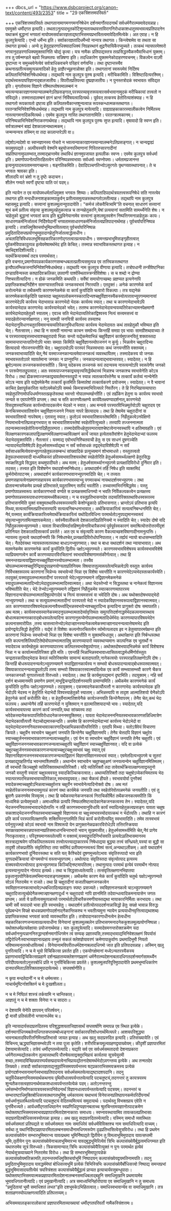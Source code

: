 +++
dbcs_url = "https://www.dsbcproject.org/canon-text/content/493/2353"
title = "29 एकत्रिंशत्तमपरिवर्तः"

+++
एकत्रिंशत्तमपरिवर्तः
तथागतानामागमनगमननिषेधेन दर्शनमार्गोत्पादनार्थं सर्वधर्मनैरात्म्यमावेदयन्नाह। एवमुक्ते धर्मोद्गत इत्यादि। तथताऽनुत्पादभूतकोटिशून्यतायथावत्ताविरागनिरोधाकाशधातुस्वभावत्वप्रतिपादनेन यथाक्रमं बुद्धानां भगवतां मायोपमसर्वाकारज्ञताद्यष्टाभिसमयप्रभावितत्वमावेदितमित्येके। अत एवाह। न हि कुलपुत्रेत्यादि। एभ्यो धर्मेभ्य इति। सर्वाकारज्ञतादिधर्मेभ्यो नान्यत्र तथागतः। किन्त्वेषामेव या तथता सा तथागत इत्यर्थः। अन्ये तु हेतूदाहरणाधिक्यादाधिक्यं निग्रहस्थानं क्षुद्रनैयायिकैरप्युच्यते। तत्कथं न्यायपरमेश्वरो भगवानुदाहरणाधिक्यमुक्तवानिति चोद्यं कृत्वा। यत्र नामैकः प्रतिपाद्यस्तत्र तत्प्रसिद्धस्यैकस्यैवाभिधानं युक्तम्। तत्र तु पर्षन्मण्डले बहवो भिन्नमतयः सन्निषणा इति। तदधिकारेण युक्तमनेकोदाहरणवचनम्। विकल्पेन वाऽमी दृष्टान्ता न समुच्चयेनेत्येवं सर्वत्राधिकवचने परिहारं वर्णयन्ति। तथा दृष्टान्तस्यैव कथनात्प्रतीत्यसमुत्पन्नत्वादिको हेतुः प्राज्ञैरभ्यूहनान्नोक्त इति। तथागतानां स्वरूपमेवं निर्दिश्य कल्पिताभिनिवेशनिषेधार्थमाह। तद्यथापि नाम कुलपुत्र पुरुष इत्यादि। मरीचिकामिति। विशिष्टादित्यरश्मिम्। पदार्थस्वरूपापरिज्ञानाद्बालजातीयः। विपरीतप्रतिपत्त्या दुष्प्रज्ञजातीयः। न पुनस्तत्रोदकं स्वभावतः संविद्यत इति। मृगतोयस्य विज्ञाने रश्मितप्तोषरमालम्बनं न भवत्यन्याकारज्ञानस्यान्यालम्बनेऽतिप्रसङ्गात्,परस्परव्यावृत्तरूपत्वात्सर्वभावानामुदकं मरीचिकायां तत्त्वतो न संविद्यते। तस्मात्तदालम्बनं ज्ञानं भ्रान्तं निर्विषयत्वादित्यर्थः। पूर्ववत् तत्कस्य हेतोरित्याशंक्याह। न हि तथागतो रूपकायतो द्रष्टव्य इति कल्पितस्यैकान्तशून्यत्वान्न रूपस्कन्धात्मकस्तथागतः। परतन्त्राभिनिवेशनिषेधार्थमाह। तद्यथापि नाम कुलपुत्र मायेत्यादि। ग्राह्यग्राहकाकारस्यालीकत्वेन निर्मितस्य नास्त्यागमनादिकमित्यर्थः। एवमेव कुलपुत्र नास्ति तथागतानामिति। परतन्त्रात्मकानम्। परिनिष्पन्नाभिनिवेशनिराकरणार्थमाह। तद्यथापि नाम कुलपुत्र पुरुषः सुप्त इत्यादि। मृषावादो हि स्वप्न इति।  
सर्वत्रालम्बनं बाह्यं देशकालान्यथात्मकम्।  
जन्मन्यन्यत्र तस्मिन् वा तदा कालान्तरेऽपि वा॥

तद्देशोऽन्यदेशो वा स्वप्नज्ञानस्य गोचरो न भवत्यन्याकारज्ञानस्यान्यालम्बनेऽतिप्रसङ्गात्। न चान्यद्वाह्यं रूपमुपपद्यते। अल्पीयस्यपि वेश्मनि बहुयोजनपरिमाणानां गिरितरुसारगादीनां सप्रतिघानामुपलम्भात्,तस्माद्भ्रान्तमेव तथाविधं ज्ञानमुपजायत इत्यलीकः स्वप्नः। एवमेव कुलपुत्र सर्वधर्मा इति। प्रमाणोपपनोत्पत्तिरहितत्वेन परिनिष्पन्नस्वभावाः सर्वधर्माः स्वप्नोपमाः। धर्मतामप्रजानन्त इत्यनुत्पादरूपतामनवगच्छन्तः। षङ्गतिकमिति। देवादिपञ्चगतिभ्योऽसुरगतेः पृथग्व्यवस्थापनात्। ते च भगवतः श्रावका इति।  
शीलादपि वरं भ्रंशो न तु दृष्टेः कदाचन।  
शीलेन गम्यते स्वर्गो दृष्ट्या याति परं पदम्॥

इति न्यायेन त एव मायोपमधर्मताधिमुक्ता भगवतः शिष्याः। कल्पितादिपदार्थत्रयतत्त्वरूपनिषेधे सति नास्त्येव तथागत इति मन्दधीजनाशङ्कामपाकुर्वन् प्रतीत्यसमुत्पन्नस्तथागतोऽस्तीत्याह। तद्यथापि नाम कुलपुत्र महासमुद्र इत्यादि। सत्त्वानां कुशलमूलान्युपादायेति। "कर्मजं लोकवैचित्र्यमि"ति वचनात् साधारणं सत्त्वानां शुभं कर्म प्रतीत्य संवृत्या कुशलमूलहेतुकत्वान्न च तान्यहेतुकानि,येषां प्रत्ययानां सतामिति सामर्थ्येनेति शेषः। न चाहेतुको बुद्धानां भगवतां काय इति बुद्धविनेयानामेव सत्त्वानां कुशलमूलवशेन निष्पत्तिगमनान्नाहेतुकः कायः। साधारणकर्मनिर्जातत्वं निर्दिश्येदानीं भगवतामसाधारणकर्मनिर्जातत्वप्रतिपादनार्थमाह। पूर्वचर्यापरिनिष्पन्न इत्यादि। तत्राधिमुक्तिचर्याभूमिप्रभावितत्वात् पूर्वचर्यापरिनिष्पन्नः प्रमुदितादिसप्तप्रयोगभूम्युपादानहेतुनिर्जातत्वाद्धेत्वधीनः। अचलादित्रिविधफलभूमिसहकारिकारणोद्गतत्वात्प्रत्ययाधीनः। समन्तप्रभाभूमिसङ्गृहीतत्वात् पूर्वकर्मविपाकादुत्पन्न इत्येवमेषामर्थभेद इति केचित्। तस्मान्न स्वाभाविकस्तथागत इत्याह। न क्वचिद्दशदिशीत्यादि।  
यदर्थक्रियासमर्थं तदत्र परमार्थसत्।  
इति वचनात्,प्रमाणोपपन्नकार्यकारणसम्बन्धबलात्प्रतीत्यसमुत्पन्न एव तात्त्विकस्तथागत इत्यौपलम्भिकजनाभिनिवेशनिषेधार्थमाह। तद्यथापि नाम कुलपुत्र वीणाया इत्यादि। तत्रोपधानी तन्त्रीवेष्टनिका दण्डाग्रविन्यस्ता काष्ठादिवक्रलिका,उपवाणी पार्श्वस्थितास्त्रन्त्रीविशेषाः। स च शब्दो न द्रोण्या निश्चरतीत्यादिना। न ह्येकं जनकमिति कथयति। सर्वेषां समायोगाच्छब्दः प्रज्ञप्यत इत्यनेनापि प्राज्ञप्तिकशब्दनिर्देशेन सामग्यास्तात्त्विकं जनकस्वभावं निरस्यति। एतदुक्तं। अनेकं कारणमेकं कार्यं करोत्यनेकं वा तथैकमपि कारणमनेकमेकं वा कार्यं कुर्यादिति चत्वारो विकल्पाः। तत्र यद्यनेकं कारणमेककार्यकृदिति पक्षस्तदा चक्षूरूपालोकमनस्कारादिभ्यश्चक्षुर्विज्ञानस्यैकस्योत्पत्तावभ्युपगम्यमानायां कारणभेदेऽपि कार्यस्य भेदाभावान्न कारणभेदो भेदकः कार्यस्य स्यात्। तथा च कारणाभेदाभावेऽपि कार्यस्याभेदान्न कारणाभेदः कार्यस्याभेदको भवेत्। ततश्च कारणभेदाभेदावन्वयव्यतिरेकाभ्यामनपेक्षमाणौ कार्यभेदाभेदावहेतुकौ स्याताम्। एवञ्च सति भेदाभेदाव्यतिरेकाद्विश्वस्य नित्यं सत्त्वमसत्त्वं वा स्यादहेतोरन्यानपेक्षणात्। ननु सामग्री जनयित्री कार्यस्य तस्याश्च भेदाभेदानुविधानचतुराविमावन्वयव्यतिरेकानुविधायितया कार्यस्य भेदाभेदावतः कथं तावहेतुकौ भविष्यत इति चेत्। नैतत्सारम्। तथा हि न सामग्री नामान्या काचन समग्रेभ्यः किन्तर्हि समग्रा एव भावाः सामग्रीशब्दवाच्याः ते च परस्परव्यावृत्तस्वभावाश्चक्षुरादयो भिन्नाः सन्तो यद्येकमेवाभिन्नं चक्षुर्विज्ञानं कार्यमुपजनयितुं शक्तास्तदा सामग्र्यन्तरान्तःपातिनोऽपि भावाः समग्राः किमिति चक्षुर्विज्ञानस्योपजननं न कुर्युः। भिन्नत्वेन चक्षुरादिभ्यः क्षित्यादयो नोपजनयन्तीति चेत्। चक्षुरादयोऽपि परस्परं भिन्नस्वभावाः कथं जनयन्तीति वक्तव्यम्। जनकस्वाभाव्यादिति चेत्,नैवं यस्माज्जनकान्यत्वमेवाजनकत्वं व्यवस्थापितम्। तस्मादेकस्य यो जनकः स्वभावस्ततोऽपरे व्यावर्तमाना जनकाः न प्राप्नुवन्ति। जनकादन्यत्वाद्भावान्तरवत्। स्यादेतत्। न हि ब्रूमोऽन्यस्य तज्जनकरूपंनास्तीति। किन्तु यदेकस्य तज्जनकं रूपं तदन्यस्य नास्त्यन्योऽपि स्वरूपेणैव जनको न पररूपेणातद्रूपत्वात्। अतः स्वरूपाज्जनकाद्व्यावृत्त्यसिद्धेर्यथास्वं भिन्नाश्च जनकाश्च स्वभावेनेति कोऽत्र विरोधः। तथा ह्येकस्माज्जनकाद्व्यावर्तमानस्तद्रूपो न स्यान्न त्वतत्कार्यस्तेनैव च तत्कार्यं कर्तव्यं नान्येनेति कोऽत्र न्याय इति यद्येवमेकेनैव तत्कार्यं कृतमिति किमपरेषां तत्कार्यकरणे प्रयोजनम्। स्यादेतत्। न वै भावानां काचित् प्रेक्षापूर्वकारिता यतोऽयमेकोऽपि समर्थः किमत्रास्माभिरित्यपरे निवर्तेरन्। ते हि निरभिप्रायव्यापाराः स्वहेतुपरिणामोपधिधर्माणस्तत्प्रकृतेस्तथा भवन्तो नोपालम्भमर्हन्तीति। एवं तर्ह्येकेन हेतुना यः कार्यस्य स्वभावो जन्यते स एवापरेणेति प्राप्तम्। तथा च सति कारणवैलक्षण्ये कार्यवैलक्ष्यण्यादर्शनात्,कारणभेदो विसदृशस्याभिन्नस कार्यस्योत्पादकत्वेन भेदको न स्यात्। अथ मन्यसे परस्परविभिन्नमूर्तयोऽपि चक्षुरादय एव केनचित्स्वभावातिशयेन चक्षुर्विज्ञानजनने नियता नापरे क्षित्यादयः। तथा हि तेषामेव चक्षुरादीनां स स्वभावातिशयो नापरेषाम्। एतावत्तु स्यात्। कुतोऽयं स्वभावातिशयस्तेषामिति। निर्हेतुकत्वेऽनपेक्षिणो नियमाभावेनातिप्रसङ्गभयात् स स्वभावातिशयस्तेषां स्वहेतोरित्युच्यते। तस्यापि तज्जननात्मता तदन्यस्मात्स्वहेतोरित्यनादिर्हेतुपरम्परा। तस्मादेवंविधहेतुपरम्परायाश्चेष्टत्वेनानवस्थापि न क्षतिमावहति। एवं विलक्षणकारणकलापाद्विलक्षणमविलक्षणाच्चाविलक्षणं कार्यं जायत इत्येतावतैवांशेन हेतुभेदाभेदाभ्यां फलस्य भेदाभेदावुक्ताविति। नैतत्सारं। यस्माद्य एवोभयनिश्चितवाची हेतुः स एव साधनं दूषणञ्चेति न्यायादभेदाविशेषेऽपि हेतुधर्मसामर्थ्याद्यथा न सर्वं सर्वसाधकं तद्वद्भेदाविशेषेऽपि न सर्वं सर्वसाधकमित्येवसभ्युपगतहेतुफलसम्बन्धं सांख्यादिकं प्रत्युच्यमानं शोभामाधत्ते। वस्तुतत्त्वतो हेतुफलभावापवादी माध्यमिकस्तं प्रतिस्वभावातिशयस्तेषां स्वहेतोरिति हेतुधर्मसामर्थ्यलक्षणो हेतुरसिद्धः स्वपक्षसिद्धये सिद्धवत् कथमुपादीयते। अथ मतम्। हेतुधर्मसामर्थ्यानभ्युपगमे प्रत्यक्षादिविरोधो दुर्निवार इति। तदसत्। तत्त्वत इति विशेषणेन यथादर्शनमनिषेधात्। अयथादर्शनं तर्हि निषेध इति व्यक्तमिदं कूर्मरोमोत्पाटनम्। अयथादर्शनं कार्यकारणभावानभ्युपगमादिति चेत्। न तत्त्वतः प्रमाणसहायत्वेनाप्रमाणसहायस्य कार्यकारणभावस्याभ्यु पगमात्कथं नायथादर्शनमभ्युपगमः। तथा ह्येतावन्मात्रमेकमेव प्रत्यक्षे प्रतिभासते,यदुतास्मिन् सतीदं भवतीति। तच्चास्माभिरनिषिद्धमेव। यस्तु प्रमाणोपपन्नस्वरूपः कार्यकारणभावो वर्ण्यते स प्रत्यक्षसमाधिगम्यो न भवति निर्विकल्पकत्वेन प्रत्यक्षस्य प्रमाणोपपन्नस्वरूपावधारणासामर्थ्यवैकल्यात्। न च वस्तुप्रतिभासनादेव तदव्यतिरिक्ततथाविधस्वरूपस्य प्रतिभासनमिति युक्तं वक्तुमतथाविधस्वरूपस्यापि केशोण्डूकादेः प्रतिभासनात्। भ्रान्तोऽयं प्रतिभास इत्यपि मिथ्या,सत्यत्वाभिमतप्रतिभासस्यापि सत्यत्वनिबन्धनाभावात्। अर्थक्रियाकारित्वं सत्यत्वनिबन्धनमिति चेत्। नैवं,यस्मात् कार्यक्रियाकारित्वमेवार्थक्रियाकारित्वं यथोदितविधिना परमार्थतोऽनुपपद्यमानस्वरूपं संवृत्याभ्युपगतमित्यज्ञापकमेतत्। सर्वस्यैवालीकत्वे देशकालादिप्रतिनियमो न स्यादिति चेत्। स्यादेप दोषो यदि निर्हेतुकत्वमभ्युपगम्यते। यावता विचारविमर्दासहिष्णुत्वेनाविचारैकरम्यं पूर्वपूर्वस्वकारणं समाश्रित्योत्तरोत्तरमीदृशं प्रतिनियत देशकालादिसत्कार्यं प्रवर्तते। अत एव च संवृत्यापि कारण वैकल्याच्छशविषाणादीनामनुत्पत्तिः। न्यायस्य तुल्यत्वे यथादर्शनमपि किं निषेधश्चेत्,प्रत्यक्षादिविरोधोपनिपातात्। न तर्ह्ययं न्यायो बाधासम्भवादिति चेत्। नैतदेवंयथा न्यायस्तत्त्वतस्तथा बाधाऽनभ्युपगमात्। यथा च बाधा यथादर्शनं तथा न्यायाभावात्। अथ मतमनेकमेव कारणमनेकं कार्यं कुर्यादिति द्वितीयः पक्षोऽभ्युपगम्यते। कारणस्वभावविशेषस्य कार्यस्वभावविशेषे व्याप्रियमाणत्वेन कार्ये कारणव्यापारविरचितानां स्वभावविशेषाणामसंकीर्णत्वात्। तथा हि समनन्तरप्रत्ययाद्विज्ञानाच्चक्षुर्विज्ञानस्योपलम्भात्मता। तस्यैव चोपलम्भात्मनश्चक्षुरिन्द्रियाद्रूपग्रहणयोग्यताप्रतिनियमः
विषयात्तत्तुल्यरूपतेत्यभिन्नत्वेऽपि वस्तुतः कार्यस्य निर्विभक्तरूपस्य कारणानां भिन्नेभ्यः स्वभावेभ्यो भिन्ना एव विशेषा भवन्तीति न कारणभेदेऽप्यभेदस्तत्कार्यस्येति। तदयुक्तं,यस्मादुपलम्भात्मतादीनां परस्परतो भेदेऽभ्युपगम्यमाने तद्विज्ञानमेकमनेकं स्यादुपलम्भात्मतादिभ्योऽभेदादुपलम्भात्मादिस्वात्मवत्। अथा भेदस्तेभ्यो न सिद्धस्तथा च नानेकत्वं विज्ञानस्य भविष्यतीति चेत्। भेदे तेभ्योऽभ्युपगम्यमाने तद्विज्ञानं निर्हेतुकमेव स्यात्कारणव्यापारस्य विज्ञानादन्यत्रोपलम्भात्मतादिषूपयोगादेवं च नित्यं सत्त्वमसत्त्वं वा भवेदिति दोषः। अथ यथोक्तदोषभयाद्भेदो नाभ्युपगम्यते। तथा च सत्युपलम्भात्मतादीनां परस्परतो भेदो न स्यादेकविज्ञानस्वरूपत्वाद्विज्ञानस्वात्मवत्। अतः कारणव्यापारविषयभेदकल्पनावैयर्थ्याद्भिन्नस्वभावेभ्यश्चक्षुरादिभ्य इत्यादिना प्रागुक्तो दोषः समापतति। अथ मतम्। कार्यस्वभावस्यानेकस्मादनुपलम्भात्मतादेर्व्यावृत्तिमतः समुत्पत्तिदर्शनाद्धर्मभेदकल्पनामास्थाय बोधात्मकान्मनस्काराद्बोधरूपतेत्यादिना कारणानुरूप्येणोपलम्भात्मतादिर्धर्मभेदः कारणव्यापारविषयभेदेन कल्पनासमारोपितः ,तस्य चासत्त्वात्तेभ्योऽभेदाज्ज्ञानस्यानेकत्वमेकस्माज्ज्ञानादनन्यत्वात्तेषामभेद इति प्रयोगद्वयेऽसिद्धो हेतुरिति। यद्येवं ते विशेषाः कल्पनोपरचितत्वेन व्योमोत्पलादय इव न हेतुव्यापारमपेक्षन्त इति कारणानां भिन्नेभ्यः स्वभावेभ्यो भिन्ना एव विशेषा भवन्तीति न युक्तमभिधातुम्। अथापेक्षन्त इति निर्बन्धस्तथा सति कल्पनाशिल्पिघटितेष्ठेवोपलम्भात्मतादिषु कारणव्यापारो व्यवस्थाप्यमानः काल्पनिक एव भूतार्थो न स्यादेवञ्च कार्यमहेतुकं कारणव्यापारस्य कल्पितस्वभावेषूपयोगात्। अथोक्तदोषभयादभिन्नमेकं कार्यं विशेषाश्च भिन्ना न च कार्यात्मव्यतिरिक्ता इति मतिः। एवन्तर्हि भिन्नाभिन्नस्वभावाध्यासितत्वाद्धर्मधर्मिणोर्वस्तुतः चन्द्रतारकादिवद्भेदान्न केवलं व्यतिरिक्तमेव सामान्यं बलादापतति,नानेकत्वयोः परस्पराहतिलक्षणोऽपि दोषः। किन्तर्हि बोधरूपादनन्यत्वेऽभ्युपगम्यमाने रूपाद्विज्ञानकार्यस्य न सम्भवो बोधरूपादन्यत्वाद्बोधरूपस्वात्मवत्। विषयाकारादनन्यत्वाद्रूपतोऽपि तस्य सम्भवो विषयाकारस्वात्मवदित्येक एव कार्ये सम्भवासम्भवौ कारणे चैकत्र जनकाजनकौ युगपत्तत्त्वतो विरुध्यते। स्यादेतत्। तथा हि कार्यमुत्पद्यमानं दृष्टमिति। तदयुक्तम्। नहि सर्वं दर्शनं बाध्यमानमपि प्रमाणेन प्रमाणं,माभूद्विचन्द्रादिदर्शनस्यापि प्रामाण्यमिति। अथैकमेव कारणमनेकं कार्यं कुर्यादिति तृतीयः पक्षोऽभ्युपगम्यते। तदयुक्तम्। एकस्मादनेककार्योत्पत्तौ न कारणाभेदः कार्यस्याभेदक इति भेदोऽपि भेदस्य न हेतुरिति भेदाभेदौ विश्वस्याहेतुकौ स्याताम्। अभिन्नस्यापि स तादृश आत्मातिशयो येनैकोऽपि हेतुरनेकं कार्यं करोतीति चेत्। स हेतुर्येनात्मातिशयेनैकं कार्यञ्जनयति किन्तेनैवापरम्। तेनैव चेत्,कथं भेदः फलस्य। अथान्येनैवं तर्हि कारणाभेदो न युक्तिमान् न ह्यात्मातिशयादन्यो भावः। स्यादेतत्,यदि कार्यस्वभावापत्त्या कारणं कार्यं जनयति,यथा सांख्यस्य तदा भवेदेकस्यानेकरूपापत्तिविरोधादनेकजननमयुक्तिमत्। यावता भेदाभेदजनननियतस्वभावकारणसन्निधिमात्रेण भेदाभेदकार्योत्पत्तौ नेदञ्चोद्यमास्कन्दति। अयमेव हि कारणभेदाभेदाभ्यां कार्यस्य भेदोऽभेदो वा यद्भेदाभेदजनननियतस्वभावात्कारणाद्भिन्नाभिन्नकार्योत्पत्तिरिति। एतदपि मिथ्या। यतोऽत्रैवेयं विचारणा क्रियते। चक्षुर्येन स्वभावेन चक्षुःक्षणं जनयति किन्तेनैव चक्षुर्विज्ञानमपि। तेनैव चेत्तदपि विज्ञानं चक्षुरेव स्याच्चक्षुर्जननस्वभावकारणजन्यत्वाच्चक्षुर्वत्। एवं येन वा स्वभावेन चक्षुर्विज्ञानं जनयति तेनैव चक्षुरपि। एवं चक्षुर्विज्ञानजननस्वभावकारणजन्यत्वाच्चक्षुरपि चक्षुर्विज्ञानं स्याच्चक्षुर्विज्ञानवत्। यदि वा प्रत्येकं चक्षुरचक्षुर्जननस्वभावकारणजन्यत्वाच्चक्षुरचक्षुःस्वभावं चक्षुः स्यात्,एवं विज्ञानाविज्ञानजननस्वभावकारणजन्यत्वाद्विज्ञानं विज्ञानाविज्ञानस्वभावं स्यात्। एवमेतदित्यभ्युपगमे च सुतरां प्रत्यक्षाद्युपहतिर्गाढ भवन्तमाश्लिष्यति। अथान्येन स्वाभावेन चक्षुश्चक्षुःक्षणं जनयत्यन्येन चक्षुर्विज्ञानमितिमतम्। तौ स्वभावौ किञ्चक्षुषो व्यतिरिक्तावथाव्यतिरिक्तौ। यदि व्यतिरिक्तौ तदा तावेवार्थक्रियालक्षणत्वाद्वस्तुनो जनकौ वस्तुनी स्यातां चक्षुस्त्ववस्तु स्यादकिञ्चित्करत्वात्। अथाव्यतिरिक्तौ तदा चक्षुषोऽप्येकाभिमतस्य भेदः स्यात्परस्परभिन्नस्वभावाव्यतिरेकात्,स्वभावद्वयवत्। तथा चैकत्वं हीयते। स्वभावयोर्वा पुनरैक्यं स्यादेकस्माच्चक्षुषोऽभिन्नत्वाच्चक्षुर्वत्तत्र चक्षुर्येन स्वभावेनेत्यादिनोक्तो दोषः। अथ मतं स्वहेतोरेकजननस्वभावमुत्पन्नं कारणं यथा कार्यमेकं जनयति तथा स्वहेतोरेवोत्पन्नमनेकं जनयतीति। एवं तु ब्रूवाणैः प्रकरणमेव विस्मृतम्। तथा हि यथैकस्यानेकजनकत्वं निराचिकीर्षितं तथैकजनकत्वमपीति किं माध्यमिकं प्रत्येवमुच्यते। अमाध्यमिकं प्रत्यपि निष्फलमिष्टत्वादेकानेकजनकत्वस्य तेन। स्यादेतत्,यदि भेदजनननियतस्वभावादभेदोत्पत्तिः न तर्हि कारणस्वभावानुविधायि कार्यं स्यादित्यहेतुकत्वप्रसङ्गः यावता चक्षुषः सकाशाद्भेदजनननियतस्वभावाच्चक्षुषो विज्ञानस्य वा चक्षुःस्वभावस्योदयात्कथं न भेदोत्पतिः। तथाहि न कारणं प्रति कार्यं परस्परविलक्षणाभिः शक्तिभिरनुगतमिति भिन्नं कार्यं करोतीत्यपितु स्वभावादिति। तमेव तत्स्वभावं पर्यनुयुज्ज्महे कोऽयं स्वभावो नाम विश्वरूपो येन प्रागुक्तानेकप्रकारविरोधेऽपि तत्तिरस्क्रियया स्वपक्षरक्षामाचरन्नपास्तान्यप्रतिसमाधानचिन्ताभारो भवान् सुखमासीत्। हेतुधर्मसामर्थ्यमिति चेत्,नैवं प्रागेव निराकृतत्वात्। परिदृश्यमानरूपतेत्यपि न वक्तव्यं,यस्माद्रूपादिनिर्भासवति प्रत्ययेऽप्रतिभासमानस्य शास्त्राद्याश्रयेण परिकल्पितरूपस्य तत्त्वोत्पत्त्याद्याकारस्य निषेधाद्यया बुद्ध्या तत्त्वं सन्ध्रियते,यस्यां वा बुद्धौ सा तादृशी लोकप्रतीतिः संवृतिरिष्टा तया सर्वमिदं प्रतीयमानस्वरूपं विश्वं सत्यं,अन्यथाऽलीकम्। अतो यथादर्शनं कार्यकारणभावो दुर्निवारस्तथा च सति यत् कैश्चिदेवं दूषणमुच्यतेऽभावः संवृतिरुत्पादो भाव इति युगपदर्थक्रियायां योग्यमयोग्यं वस्त्वभ्युपगतम्। अथोत्पादः संवृतिस्तदा संवृत्योत्पाद इत्यस्य वाक्यस्योत्पत्त्योत्पाद इत्यभ्युपगमान्न किञ्चिद्निष्टमापतितम्। तथानुत्पादः परमार्थ इत्येवं परमार्थेन नोत्पाद इत्यस्यानुत्पादेन नोत्पाद इत्यर्थः। तथा च सिद्धसाध्यतेत्यादि। तत्संवृतिलक्षणानभिज्ञतया प्रकृतानुपयोगिकेवलमभिमानादसङ्गतमुक्तम्। अथैकमेव कारण मेकं कार्यं कुर्यादिति चतुर्थः पक्षोऽभ्युपगम्यते सोऽयं नितरामेव न राजते। तथा हि चक्षुरादीनां सजातीयक्षणजनकत्वेन स्वविज्ञानजनकत्वाभावेऽन्धबधिरादित्वप्रसङ्गः स्पष्टः प्रसज्यते। स्वविज्ञानजनकत्वे चाऽभ्युपगम्यमाने चक्षुरादिजात्युच्छेदेनैकस्माज्ज्ञानक्षणादूर्ध्वं न चक्षुरादयो नापि ज्ञानमिति तदेवान्धत्वादिकमनायासेन जगतः प्राप्तम्। अतो ये प्रतीत्यसमुत्पन्नास्ते परमार्थतोऽविचारैकरमणीयास्तद्यथा मायाकारनिर्मिताः करभादयः। तथा चामी सर्वे रूपादयो भावा इति स्वभावहेतुः। यथादर्शनं प्रतीत्योत्पाददर्शनान्नासिद्धो हेतुः सपक्षे भावान्न विरुद्धः पूर्वप्रबन्धेन विपक्षे बाधकप्रमाणोपदर्शनादनैकान्तिकश्च न भवतीत्यमुना न्यायेन प्रत्ययाधीनवृत्तित्वाद्यथाशब्दः प्राज्ञप्तिकस्तथा भगवतां कायो व्यवस्थापित इति। तत्रोपादानकारणाधीनत्वेन हेत्वधीना सहकारिकारणजन्यत्वात्प्रत्ययाधीना विनेयानां कुशलमूलबलेन प्रतिभासगमनादनेककुशलमूलप्रयोगनिष्पन्ना। यथोक्तधर्मप्रत्यवेक्षायाः प्रयोजनार्थमाह। यतः कुलपुत्रेत्यादि। यस्मादेवमनन्तरोक्तक्रमेण यदा सर्वधर्माननुत्पन्नाननिरुद्धान्दर्शनमार्गाधिगमेन त्वं सम्यक् प्रज्ञास्यसि,तस्माद्भावाद्यभिनिवेशलक्षणं विपर्यासं तद्विरोधिनैःस्वाभाव्यज्ञानात्प्रहाय तन्मूलं सकलं क्लेशज्ञेयावरणं क्रमेणापाकुर्वाणः प्रथमादिभूमौ नियतो भविष्यस्यनुत्तरबोधावित्यर्थ। विनेयानामविपरीतधर्मदेशनाबलादधिगमो जात इति प्रतिपादयन्नाह। अस्मिन् खलु पुनरित्यादि। न च मे भूयो विचिकित्सा प्रवर्तत इति। एकयोगक्षेमानां मध्येऽन्यतरस्यैकस्य प्रहाणाभावाद्विचिकित्साप्रहाणे दर्शनप्रहातव्यक्लेशगणप्रहाणं धर्मनैरात्म्यदेशनाबलादधिगतदर्शनमार्गसामर्थ्येन परिदीपयत्यतोऽनुत्तरबोधिं प्रति न पुनर्विचिकित्सा प्रवर्तते। कुशलमूलपरिपूरिमुपादायेति प्रथमभूम्यधिकारेण दानपारमिताऽतिरिक्ततामुपादायेत्यर्थः। सप्तवर्षाणीति॥

न कृपा मन्दतेदानीं न च मे धर्ममत्सरः।  
नाचार्यमुष्टिर्नाशक्तिर्न च मे दुःखशीलता॥

न च मे निष्ठितं शास्त्रं तर्कयामि न चान्तिकात्।  
आज्ञातुं न च मे शक्ताः विनेया न च सादराः॥

न देशयामि येनेति ज्ञापयन् परितर्षयन्।  
द्वौ मासौ प्रतिसंलीनो भगवानर्धमेव च॥

इति न्यायादार्यसदाप्ररुदितस्य परिशुद्धाशयताजिज्ञासार्थं सप्तवर्षाणि समापन्न एव स्थित इत्येके। दर्शनमार्गाधिगमबलेनाधिगतसप्तसम्बोध्यङ्गानां सर्वाकारपरिशोधनार्थमित्यपरे। आशयपरिशुद्ध्या भावनाबलादविपरीतनिमित्तप्रतिभासो जायत इत्याह। अथ खलु सदाप्ररुदित इत्यादि। प्रतिसंख्यायेति। एवं विचिन्त्य,ऋद्ध्याभिज्ञासम्भवेऽपि न तया पूजा कृतेति। शरीरविक्रयमूल्यग्रहणद्व्याख्येयम्। कीदृशीं प्रज्ञापारमितां देशयामासेत्यादि। तत्रेयं धर्मोद्गतस्येत्यादि। यद्यपि सर्व एव सर्वधर्मसमतादयो देशनाप्रकारा धर्मनैरात्म्यद्योतकत्वेन तुल्यास्तथापि पौरुषेयत्वाद्वक्तुरभिप्रायं कार्यतया सूत्रयेयुरमी शब्दाः,तस्मादविच्छिन्नपारम्पर्यसम्प्रदायत्वेनाभिप्रायद्योतनादेषामर्थभेदोऽवगन्तव्य इत्येके। अथ तन्मतदेव लिख्यते। तत्रादौ सर्वाकारज्ञताद्यनुपूर्वाभिसमयपर्यन्तस्य षट्प्रकाराभिसमयक्रमस्य प्रत्येकं प्रयोगदर्शनभावनामार्गस्वभावप्रतिपादनाय सर्वधर्मसमतयेत्याद्यष्टादशपदानि। तदनु चतुर्विधैकक्षणाभिसमयार्थकथनाय पृथिवीधात्वपर्यन्ततयेत्यादि पदचतुष्टयं,तदनन्तरं तु कायत्रयस्य शून्यतैकरसत्वज्ञापनार्थमाकाशधात्वपर्यन्ततयेत्येकं पदम्। अतोऽनन्तरन्तु धर्मसम्भोगनिर्माणकायत्रयस्वरूपनिवेदनार्थं विज्ञानधात्वपर्यन्ततयेत्यादि पदत्रयम्। तदनन्तरं च सम्भाराष्टाधिमुक्तिबोधिसत्त्वतथागतभूमिषु धर्मकायस्य यथाभव्यं विनेयजनप्रतिष्ठापनकर्मपरिदीपनार्थं सर्वधर्मानुपलब्धितयेत्यादि पदचतुष्टयं वेदितव्यमित्ययं समुदायार्थः। पदार्थस्तु विभक्तप्राय एवेति न पुनर्विभज्यते। आर्यधर्मोद्गताधिष्ठानेन स्वप्रणिधिपुण्यज्ञानबलाच्च श्रुतचिन्तामयज्ञानोत्पादक्रमेण यथोक्ताष्टाभिसमयस्वभावप्रज्ञापारमितादेशनाकाराः समाधयः। स्वप्नावस्थायामिव तावत्कालप्रतिभासाः सदाप्ररुदितबोधिसत्त्वस्योत्पन्ना इत्याह। अथ खलु सदाप्ररुदितस्येत्यादि। यस्मिन् समाधौ व्यवस्थितः सर्वधर्मसमतां प्रतिपद्यते स सर्वधर्मसमता नामः समाधिरेवं सर्वधर्मविविक्तश्च नाम समाधिरित्यादि वाच्यम्। सर्वथा तु यथानिर्दिष्टप्रज्ञापारमितालम्बनसमाधीनामधिगमरूपेण दृढप्रतिभासित्वेसूत्रविरोधः। तथा हि प्रथमेन कल्पासंख्येयेन सम्भारभूमिमारभ्य यावत्प्रथमा भूमिर्निष्पद्यते द्वितीयेन तु विमलाभूमिमुपादाय यावत्सप्तमी भूमिः,तृतीयेन पुनः कल्पासंख्येयेनाचलाभूमिमारभ्य यावद्बुद्धभूमिरित्येवं त्रिभिः कल्पासंख्येयैर्बुद्धत्वमधिगम्यत इति यथारुतमेव सूत्रं विरुध्यते। त्रिकसामान्यात् त्रिभिः कल्पासंख्येयैरित्युक्तं न पुनः परमार्थत इत्येवं नेयार्थसूत्रव्याख्याने नितरामेव विरोधः। तथा हि सम्भारभूमिमापूरयन्नेकं कल्पासंख्येयमतिक्रामति,तदनन्तरमधिमुक्तिचर्याभूमिं निष्पादयन् कल्पासंख्येयद्वयमतिनामयति। तदनु प्रमुदिताभूमिमुपादाय यावद्धर्ममेघां बोधिसत्त्वभूमिं प्रत्येकं त्रिभिस्त्रिभिः कल्पासंख्येयैर्बोधिसत्त्वो निष्पाद्य समन्तप्रभां बुद्धभूमिमासादयतीत्येवं त्रयस्त्रिंशता कल्पासंख्येयैर्बुद्धत्वं प्राप्यत इत्याचार्यवसुबन्धुपादाः। यथोक्ताष्टाभिसमयात्मकप्रज्ञापारमितादेशनालम्बनसमाधिबलाद्बहूनि समाधिमुखानि प्रथमायामेव भूमावधिगतानीत्यादि। एवं प्रमुखानीत्यादि। अत्र समाध्यभिनिर्हारोपाया एव समाधिमुखानि न तु समाधयः "प्रमुदितायां भूमौ समाधिशतं लभत"इति दशभूमकेऽभिहितत्वात्। समाधिस्वभावान्येव वा समाधिमुखानि। तत्र शतग्रहणस्योपलक्षणत्वादिति प्रतिपत्तव्यम्॥

अभिसमयालङ्कारालोकायां प्रज्ञापारमिताव्याख्यायां धर्मोद्गतपरिवर्तो नामैकस्त्रिंशत्तमः॥

